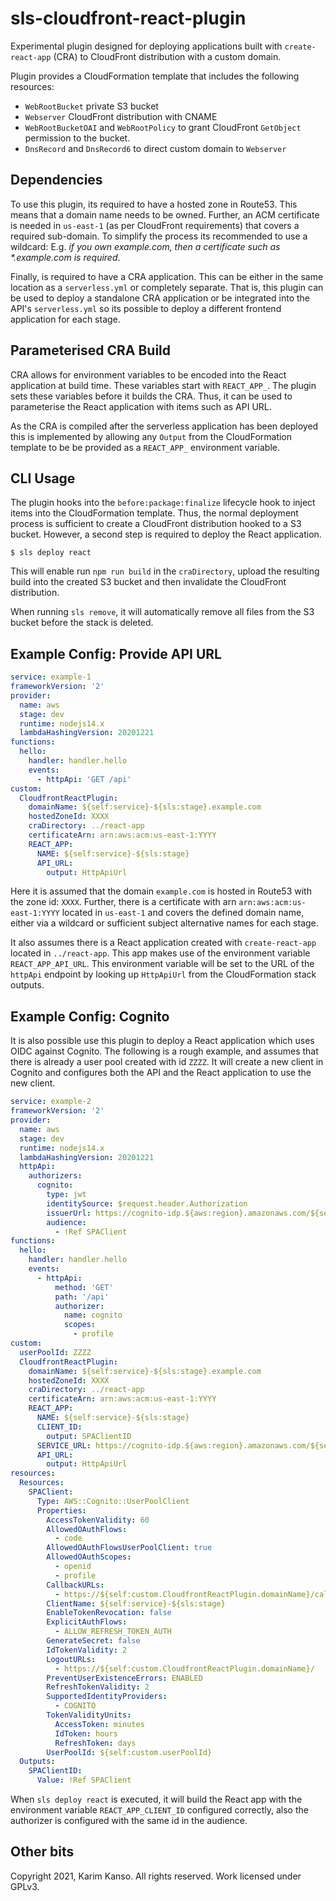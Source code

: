 # sls-cloudfront-react-plugin

Experimental plugin designed for deploying applications built with
`create-react-app` (CRA) to CloudFront distribution with a custom domain.

Plugin provides a CloudFormation template that includes the following resources:

* `WebRootBucket` private S3 bucket
* `Webserver` CloudFront distribution with CNAME
* `WebRootBucketOAI` and `WebRootPolicy` to grant CloudFront `GetObject`
  permission to the bucket.
* `DnsRecord` and `DnsRecord6` to direct custom domain to `Webserver`

## Dependencies

To use this plugin, its required to have a hosted zone in Route53. This means
that a domain name needs to be owned. Further, an ACM certificate is needed in
`us-east-1` (as per CloudFront requirements) that covers a required sub-domain.
To simplify the process its recommended to use a wildcard: E.g. _if you own
example.com, then a certificate such as *.example.com is required_.

Finally, is required to have a CRA application. This can be either in the same
location as a `serverless.yml` or completely separate. That is, this plugin can
be used to deploy a standalone CRA application or be integrated into the API's
`serverless.yml` so its possible to deploy a different frontend application for
each stage.

## Parameterised CRA Build

CRA allows for environment variables to be encoded into the React application at
build time. These variables start with `REACT_APP_`. The plugin sets these
variables before it builds the CRA. Thus, it can be used to parameterise the
React application with items such as API URL.

As the CRA is compiled after the serverless application has been deployed this
is implemented by allowing any `Output` from the CloudFormation template to be
be provided as a `REACT_APP_` environment variable.

## CLI Usage

The plugin hooks into the `before:package:finalize` lifecycle hook to inject
items into the CloudFormation template. Thus, the normal deployment process is
sufficient to create a CloudFront distribution hooked to a S3 bucket. However,
a second step is required to deploy the React application.

```plaintext
$ sls deploy react
```

This will enable run `npm run build` in the `craDirectory`, upload the resulting
build into the created S3 bucket and then invalidate the CloudFront
distribution.

When running `sls remove`, it will automatically remove all files from the S3
bucket before the stack is deleted.

## Example Config: Provide API URL

```yaml
service: example-1
frameworkVersion: '2'
provider:
  name: aws
  stage: dev
  runtime: nodejs14.x
  lambdaHashingVersion: 20201221
functions:
  hello:
    handler: handler.hello
    events:
      - httpApi: 'GET /api'
custom:
  CloudfrontReactPlugin:
    domainName: ${self:service}-${sls:stage}.example.com
    hostedZoneId: XXXX
    craDirectory: ../react-app
    certificateArn: arn:aws:acm:us-east-1:YYYY
    REACT_APP:
      NAME: ${self:service}-${sls:stage}
      API_URL:
        output: HttpApiUrl
```

Here it is assumed that the domain `example.com` is hosted in Route53 with the
zone id: `XXXX`. Further, there is a certificate with arn
`arn:aws:acm:us-east-1:YYYY` located in `us-east-1` and covers the defined
domain name, either via a wildcard or sufficient subject alternative names for
each stage.

It also assumes there is a React application created with `create-react-app`
located in `../react-app`. This app makes use of the environment variable
`REACT_APP_API_URL`. This environment variable will be set to the URL of the
`httpApi` endpoint by looking up `HttpApiUrl` from the CloudFormation stack
outputs.

## Example Config: Cognito

It is also possible use this plugin to deploy a React application
which uses OIDC against Cognito. The following is a rough example, and
assumes that there is already a user pool created with id `ZZZZ`. It
will create a new client in Cognito and configures both the API and
the React application to use the new client.

```yaml
service: example-2
frameworkVersion: '2'
provider:
  name: aws
  stage: dev
  runtime: nodejs14.x
  lambdaHashingVersion: 20201221
  httpApi:
    authorizers:
      cognito:
        type: jwt
        identitySource: $request.header.Authorization
        issuerUrl: https://cognito-idp.${aws:region}.amazonaws.com/${self:custom.userPoolId}
        audience:
          - !Ref SPAClient
functions:
  hello:
    handler: handler.hello
    events:
      - httpApi:
          method: 'GET'
          path: '/api'
          authorizer:
            name: cognito
            scopes:
              - profile
custom:
  userPoolId: ZZZZ
  CloudfrontReactPlugin:
    domainName: ${self:service}-${sls:stage}.example.com
    hostedZoneId: XXXX
    craDirectory: ../react-app
    certificateArn: arn:aws:acm:us-east-1:YYYY
    REACT_APP:
      NAME: ${self:service}-${sls:stage}
      CLIENT_ID:
        output: SPAClientID
      SERVICE_URL: https://cognito-idp.${aws:region}.amazonaws.com/${self:custom.userPoolId}
      API_URL:
        output: HttpApiUrl
resources:
  Resources:
    SPAClient:
      Type: AWS::Cognito::UserPoolClient
      Properties:
        AccessTokenValidity: 60
        AllowedOAuthFlows:
          - code
        AllowedOAuthFlowsUserPoolClient: true
        AllowedOAuthScopes:
          - openid
          - profile
        CallbackURLs:
          - https://${self:custom.CloudfrontReactPlugin.domainName}/callback
        ClientName: ${self:service}-${sls:stage}
        EnableTokenRevocation: false
        ExplicitAuthFlows:
          - ALLOW_REFRESH_TOKEN_AUTH
        GenerateSecret: false
        IdTokenValidity: 2
        LogoutURLs:
          - https://${self:custom.CloudfrontReactPlugin.domainName}/
        PreventUserExistenceErrors: ENABLED
        RefreshTokenValidity: 2
        SupportedIdentityProviders:
          - COGNITO
        TokenValidityUnits:
          AccessToken: minutes
          IdToken: hours
          RefreshToken: days
        UserPoolId: ${self:custom.userPoolId}
  Outputs:
    SPAClientID:
      Value: !Ref SPAClient
```

When `sls deploy react` is executed, it will build the React app with
the environment variable `REACT_APP_CLIENT_ID` configured correctly, also the
authorizer is configured with the same id in the audience.

## Other bits

Copyright 2021, Karim Kanso. All rights reserved. Work licensed under GPLv3.

